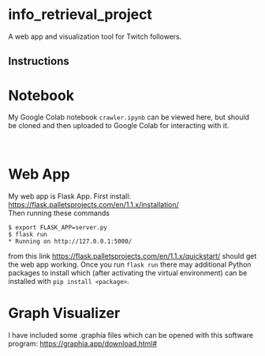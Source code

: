 # info_retrieval_project
A web app and visualization tool for Twitch followers. 

## Instructions
# Notebook
My Google Colab notebook `crawler.ipynb` can be viewed here, but should be cloned and then uploaded to
Google Colab for interacting with it.  <br><br><br>
# Web App
My web app is Flask App. First install: https://flask.palletsprojects.com/en/1.1.x/installation/ <br>
Then running these commands
```
$ export FLASK_APP=server.py
$ flask run
* Running on http://127.0.0.1:5000/
```
   
 from this link https://flask.palletsprojects.com/en/1.1.x/quickstart/ should get the web app working. 
 Once you run `flask run` there may additional Python packages to install which (after activating the 
 virtual environment) can be installed with `pip install <package>`.
 
 # Graph Visualizer
 I have included some .graphia files which can be opened with this software program: https://graphia.app/download.html#
